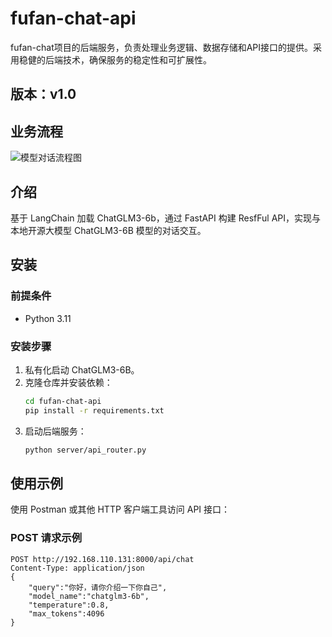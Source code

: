 # fufan-chat-api

fufan-chat项目的后端服务，负责处理业务逻辑、数据存储和API接口的提供。采用稳健的后端技术，确保服务的稳定性和可扩展性。

## 版本：v1.0

## 业务流程

![模型对话流程图](https://muyu001.oss-cn-beijing.aliyuncs.com/img/%E6%A8%A1%E5%9E%8B%E5%AF%B9%E8%AF%9D%E6%B5%81%E7%A8%8B%E5%9B%BE.png)

## 介绍

基于 LangChain 加载 ChatGLM3-6b，通过 FastAPI 构建 ResfFul API，实现与本地开源大模型 ChatGLM3-6B 模型的对话交互。

## 安装

### 前提条件



- Python 3.11

### 安装步骤

1. 私有化启动 ChatGLM3-6B。
2. 克隆仓库并安装依赖：
    ```bash
    cd fufan-chat-api
    pip install -r requirements.txt
    ```
3. 启动后端服务：
    ```bash
    python server/api_router.py
    ```

## 使用示例

使用 Postman 或其他 HTTP 客户端工具访问 API 接口：

### POST 请求示例

```http
POST http://192.168.110.131:8000/api/chat
Content-Type: application/json
{
    "query":"你好，请你介绍一下你自己",
    "model_name":"chatglm3-6b",
    "temperature":0.8,
    "max_tokens":4096
}
```
